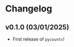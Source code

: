 # Changelog

<!--next-version-placeholder-->

## v0.1.0 (03/01/2025)

- First release of `pycounts`!